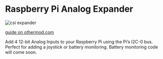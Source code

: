 # Raspberry Pi Analog Expander

![csi expander](https://othermod.com/wp-content/uploads/ads1015front.jpg)

[guide on othermod.com](https://othermod.com/analog-joystick-on-retropie/)

Add 4 12-bit Analog Inputs to your Raspberry Pi using the Pi’s I2C-0 bus. Perfect for adding a joystick or battery monitoring. Battery monitoring code will come soon.